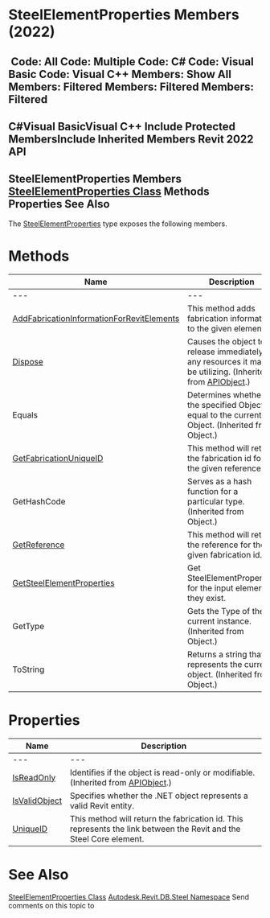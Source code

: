 # SteelElementProperties Members (2022)

﻿
 Code: All Code: Multiple Code: C# Code: Visual Basic Code: Visual C++  Members: Show All Members: Filtered Members: Filtered Members: Filtered   
---  
C#Visual BasicVisual C++
Include Protected MembersInclude Inherited Members
Revit 2022 API  
---  
SteelElementProperties Members  
[SteelElementProperties Class](911b649a-d108-14a2-dc09-8e97d489c17d.md "SteelElementProperties Class") Methods Properties See Also  
---  
The [SteelElementProperties](911b649a-d108-14a2-dc09-8e97d489c17d.md "SteelElementProperties Class") type exposes the following members.
# Methods
| Name | Description |
| --- | --- |
| --- | --- | --- |
| [AddFabricationInformationForRevitElements](e810d6c5-90af-0fe2-4802-338546b16953.md "AddFabricationInformationForRevitElements Method") | This method adds fabrication information to the given elements. |
| [Dispose](7c03212a-b587-1c89-3912-efea0d2619c5.md "Dispose Method") | Causes the object to release immediately any resources it may be utilizing. (Inherited from [APIObject](beb86ef5-39ad-3f0d-0cd9-0c929387a2bb.md "APIObject Class").) |
| Equals | Determines whether the specified Object is equal to the current Object. (Inherited from Object.) |
| [GetFabricationUniqueID](b9b343df-070c-cb88-e892-5796d9e8f738.md "GetFabricationUniqueID Method") | This method will return the fabrication id for the given reference. |
| GetHashCode | Serves as a hash function for a particular type.  (Inherited from Object.) |
| [GetReference](34024d32-4696-8d23-b739-4b5f2e0f3370.md "GetReference Method") | This method will return the reference for the given fabrication id. |
| [GetSteelElementProperties](b7ec1409-3999-3af0-9db6-c1373a04f892.md "GetSteelElementProperties Method") | Get SteelElementProperties for the input element if they exist. |
| GetType | Gets the Type of the current instance. (Inherited from Object.) |
| ToString | Returns a string that represents the current object. (Inherited from Object.) |

# Properties
| Name | Description |
| --- | --- |
| --- | --- | --- |
| [IsReadOnly](d516bcd2-a3fd-a578-58f6-f1add979bd07.md "IsReadOnly Property") | Identifies if the object is read-only or modifiable. (Inherited from [APIObject](beb86ef5-39ad-3f0d-0cd9-0c929387a2bb.md "APIObject Class").) |
| [IsValidObject](3f0f9fcb-72f4-a968-a600-25590fc3b0c6.md "IsValidObject Property") | Specifies whether the .NET object represents a valid Revit entity. |
| [UniqueID](dea64fd4-0ab0-e45b-3814-c1d4c68f22f6.md "UniqueID Property") | This method will return the fabrication id. This represents the link between the Revit and the Steel Core element. |

# See Also
[SteelElementProperties Class](911b649a-d108-14a2-dc09-8e97d489c17d.md "SteelElementProperties Class")
[Autodesk.Revit.DB.Steel Namespace](9b98b590-ace1-9487-a688-8942d90305f1.md "Autodesk.Revit.DB.Steel Namespace")
Send comments on this topic to 